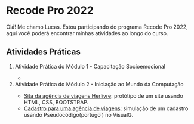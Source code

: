 <h1>Recode Pro 2022</h1>
<p>Olá! Me chamo Lucas. Estou participando do programa Recode Pro 2022, aqui você poderá encontrar minhas atividades ao longo do curso.</p>

<h2>Atividades Práticas</h2>
<ol>
    <li>Atividade Prática do Módulo 1 - Capacitação Socioemocional</li>
    <ul>
        <li></li>
    </ul>
    <li>Atividade Prática do Módulo 2 - Iniciação ao Mundo da Computação</li>
    <ul>
        <li><a href="atividade-prática-módulo-2/protótipo-site-herlivre-viagens">Sita da agência de viagens Herlivre</a>: protótipo de um site usando HTML, CSS, BOOTSTRAP.</li>
        <li><a href="atividade-prática-módulo-2/pseudocódigo-portugol">Cadastro para uma agência de viagens</a>: simulação de um cadastro usando Pseudocódigo(portugol) no VisualG.</li>
    <ul>
</ol>
